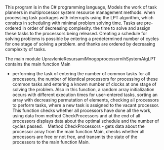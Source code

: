 ﻿This program is in the C# programming language,
Models the work of task planners in multiprocessor system resource management methods.
when processing task packages with interrupts using the LPT algorithm, which consists in scheduling
with minimal problem solving time. Tasks are pre-ordered in order of decreasing complexity.
the time to solve and assign these tasks to the processors being released.
Creating a schedule for solving problems is possible by entering a predetermined number of cycles for one stage of solving a problem.
and thanks are ordered by decreasing complexity of tasks.

The main module UpravlenieResursamiMnogoprocessornihSystemAlgLPT contains the main function Main
- performing the task of entering the number of common tasks for all processors, the number of identical processors for
processing of these common tasks and entering a known number of clocks at one stage of solving the problem.
Also in this function, a random array initialization occurs with different execution times for
user-entered tasks, sorting an array with decreasing permutation of elements,
checking all processors to perform tasks, where a new task is assigned to the vacant processor.
This function checks whether all processors have done all the work, using data from
method CheckProcessors and at the end of all processors displays data about the optimal schedule
and the number of cycles passed.
  
Method CheckProcessors - gets data about the processor array from the main function Main,
checks whether all processors are free or not free, and transmits the state of the processors to the main function Main.